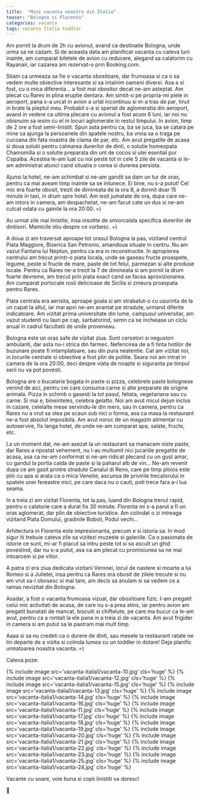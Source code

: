 ```yaml
---
title:  "Mini vacanta noastra din Italia"
teaser: "Bologna si Florenta"
categories: vacanta
tags: vacanta Italia toddler
---
```

Am pornit la drum de 2h cu avionul, avand ca destinatie Bologna, unde urma sa ne cazam. Si de aceasta data am planificat vacanta cu cateva luni inainte, am cumparat biletele de avion cu reducere, alegand sa calatorim cu Rayanair, iar cazarea am rezervat-o prin Booking.com.

Stiam ca urmeaza sa fie o vacanta obositoare, dar frumoasa si ca o sa vedem multe obiective interesante si sa intalnim oameni diversi. Asa a si fost, cu o mica diferenta... a fost mai obositor decat ne-am asteptat. Am plecat cu Rares in plina eruptie dentara. Am simtit-o pe propria-mi piele in aeroport, pana s-a urcat in avion a urlat incontinuu si m-a tras de par, tinut in brate la pieptul meu. Probabil s-a si speriat de aglomeratia din aeroport, avand in vedere ca ultima plecare cu avionul a fost acum 6 luni, iar noi nu obisnuim sa iesim cu el in locuri aglomerate in restul timpului. In avion, timp de 2 ore a fost semi-linistit. Spun asta pentru ca, ba se juca, ba se catara pe mine sa ajunga la persoanele din spatele nostru, ba vroia sa o traga pe cucoana din fata noastra de clama de par, etc. Am avut pregatite de acasa si doua solutii pentru calmarea durerilor de dinti, o solutie homeopata Chamomilla si o solutie preparata din unt de cocos si ulei esential pur Copaiba. Acestea le-am luat cu noi peste tot in cele 5 zile de vacanta si le-am administrat atunci cand situatia o cerea si durerea persista.

Ajunsi la hotel, ne-am schimbat si ne-am gandit sa dam un tur de oras, pentru ca mai aveam timp inainte sa se intunece. Ei bine, nu s-a putut! Cel mic era foarte obosit, trezit de dimineata de la ora 8, a dormit doar 15 minute in taxi, in drum spre hotel. Am iesit jumatate de ora, dupa care ne-am intors in camera, am despachetat, ne-am facut cate un dus si ne-am culcat odata cu gainile la ora 20:00. =)

Au urmat zile mai linistite, insa insotite de smiorcaiala specifica durerilor de dintisori. Mamicile stiu despre ce vorbesc. =)

A doua zi am traversat aproape tot orasul Bologna la pas, vizitand centrul Piata Maggiore, Biserica San Petronio, amandoua situate in centru. Nu am vazut Fantana lui Neptun, pentru ca era in reconstructie. In apropierea centrului am trecut printr-o piata locala, unde se gaseau fructe proaspete, legume, peste si fructe de mare, paste de tot felul, parmezan si alte produse locale.
Pentru ca Rares ne-a trezit la 7 de dimineata si am pornit la drum foarte devreme, am trecut prin piata exact cand se facea aprovizionarea.
Am cumparat portocale rosii delicioase de Sicilia si zmeura proaspata pentru Rares.

Piata centrala era aerisita, aproape goala si am strabatut-o cu usurinta de la un capat la altul, iar mai apoi ne-am avantat pe stradute, urmand diferite indicatoare.
Am vizitat prima universitate din lume, campusul universitar, am vazut studenti cu lauri pe cap, sarbatorind, semn ca se incheiase un ciclu anual in cadrul facultatii de unde proveneau.

Bologna este un oras safe de vizitat ziua. Sunt cersetori si negustori ambulanti, dar asta nu-i strica din farmec. Nefericirea de a fi tinta hotilor de buzunare poate fi intamplatoare, sau din pura neatentie. Cat am vizitat noi, in locurile centrale si obiective a fost plin de politie.
Seara noi am intrat in camera de la ora 20:00, deci despre viata de noapte si siguranta pe timpul serii nu va pot povesti.

Bologna are o bucatarie bogata in paste si pizza, celebrele paste bolognese venind de aici, pentru cei care consuma carne si alte preparate de origine animala. Pizza in schimb o gasesti la tot pasul, feliata, vegetariana sau cu carne. Si mai e, bineinteles, celebra gelatto.
Noi am avut micul dejun inclus in cazare, celelalte mese servindu-le din mers, sau in camera, pentru ca Rares nu a vrut sa stea pe scaun sub nici o forma, asa ca masa la restaurant ne-a fost absolut imposibila.
Am avut noroc de un magazin alimentar cu autoservire, fix langa hotel, de unde ne-am cumparat apa, salate, fructe, etc.

La un moment dat, ne-am asezat la un restaurant sa manacam niste paste, dar Rares a ripostat vehement, nu l-au multumit nici jucariile pregatite de acasa, asa ca ne-am conformat si ne-am ridicat plecand cu un gust amar, cu gandul la portia calda de paste si la paharul alb de vin... Ne-am revenit dupa ce am gasit printre stradute Canalul di Reno, care pe timp ploios este plin cu apa si arata ca o mica Venetie, ascunsa de privirile trecatorului in spatele unei fereastre mici, pe care daca nu o cauti, poti trece fara a-i lua seama.

In a treia zi am vizitat Florenta, tot la pas, luand din Bologna trenul rapid, pentru o calatorie care a durat fix 30 minute.
Florenta mi s-a parut a fi un oras aglomerat, dar plin de obiective turistice. Am colindat o zi intreaga vizitand Piata Domului, gradinile Boboli, Podul vechi...

Arhitectura in Florenta este impresionanta, precum e si istoria sa. In mod sigur iti trebuie cateva zile sa vizitezi muzeele si galeriile. Ca o pasionata de istorie ce sunt, mi-ar fi placut sa intru peste tot si sa ascult un ghid povestind, dar nu s-a putut, asa ca am plecat cu promisiunea sa ne mai intoarcem si pe viitor.

A patra zi era ziua dedicata vizitarii Veronei, locul de nastere si moarte a lui Romeo si a Julietei, insa pentru ca Rares era obosit de zilele trecute si nu am vrut sa-l obosesc si mai tare, am decis sa anulam si sa vedem ce a ramas nevizitat din Bologna.

Asadar, a fost o vacanta frumoasa vizual, dar obositoare fizic. I-am pregatit celui mic activitati de acasa, de care nu s-a prea atins, iar pentru avion am pregatit bunatati de mancat, biscuiti si chiftelute, pe care ma bucur ca le-am avut, pentru ca a rontait la ele pana in a treia zi de vacanta. Am avut frigider in camera si am putut sa le pastram mai mult timp.

Aaaa si sa nu credeti ca o durere de dinti, sau mesele la restaurant ratate ne tin departe de a vizita si colinda lumea cu un toddler in dotare! Deja planific urmatoarea noastra vacanta. =)

Cateva poze:

{% include image src='vacanta-italia1/vacanta-10.jpg' cls='huge' %}
{% include image src='vacanta-italia1/vacanta-12.jpg' cls='huge' %}
{% include image src='vacanta-italia1/vacanta-15.jpg' cls='huge' %}
{% include image src='vacanta-italia1/vacanta-13.jpg' cls='huge' %}
{% include image src='vacanta-italia1/vacanta-14.jpg' cls='huge' %}
{% include image src='vacanta-italia1/vacanta-16.jpg' cls='huge' %}
{% include image src='vacanta-italia1/vacanta-11.jpg' cls='huge' %}
{% include image src='vacanta-italia1/vacanta-17.jpg' cls='huge' %}
{% include image src='vacanta-italia1/vacanta-18.jpg' cls='huge' %}
{% include image src='vacanta-italia1/vacanta-19.jpg' cls='huge' %}
{% include image src='vacanta-italia1/vacanta-20.jpg' cls='huge' %}
{% include image src='vacanta-italia1/vacanta-21.jpg' cls='huge' %}
{% include image src='vacanta-italia1/vacanta-22.jpg' cls='huge' %}
{% include image src='vacanta-italia1/vacanta-23.jpg' cls='huge' %}
{% include image src='vacanta-italia1/vacanta-25.jpg' cls='huge' %}
{% include image src='vacanta-italia1/vacanta-24.jpg' cls='huge' %}

Vacante cu soare, voie buna si copii linistiti va doresc!

:sunflower:
